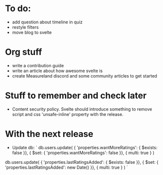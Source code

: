 # To do:

- add question about timeline in quiz
- restyle filters
- move blog to svelte

# Org stuff

- write a contribution guide
- write an article about how awesome svelte is
- create Measureland discord and some community articles to get started

# Stuff to remember and check later

- Content security policy. Svelte should introduce something to remove script and css 'unsafe-inline' property with the release.

# With the next release

- Update db:
`
db.users.update(
  { 'properties.wantMoreRatings': { $exists: false }},
  { $set: { 'properties.wantMoreRatings': false }},
  { multi: true }
)

db.users.update(
  { 'properties.lastRatingsAdded': { $exists: false }},
  { $set: { 'properties.lastRatingsAdded': new Date() }},
  { multi: true }
)
`
